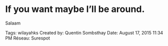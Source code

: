 # If you want maybe I’ll be around.
Salaam

Tags: wilayahks
Created by: Quentin Sombsthay
Date: August 17, 2015 11:34 PM
Réseau: Surespot